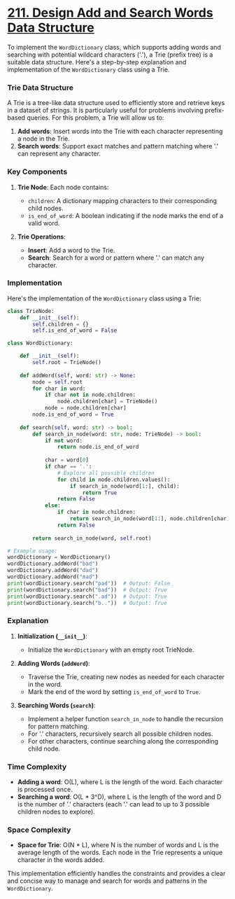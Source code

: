 # [211. Design Add and Search Words Data Structure](https://leetcode.com/problems/design-add-and-search-words-data-structure/description/)

To implement the `WordDictionary` class, which supports adding words and searching with potential wildcard characters ('.'), a Trie (prefix tree) is a suitable data structure. Here's a step-by-step explanation and implementation of the `WordDictionary` class using a Trie.

### Trie Data Structure

A Trie is a tree-like data structure used to efficiently store and retrieve keys in a dataset of strings. It is particularly useful for problems involving prefix-based queries. For this problem, a Trie will allow us to:

1. **Add words**: Insert words into the Trie with each character representing a node in the Trie.
2. **Search words**: Support exact matches and pattern matching where '.' can represent any character.

### Key Components

1. **Trie Node**: Each node contains:
   - `children`: A dictionary mapping characters to their corresponding child nodes.
   - `is_end_of_word`: A boolean indicating if the node marks the end of a valid word.

2. **Trie Operations**:
   - **Insert**: Add a word to the Trie.
   - **Search**: Search for a word or pattern where '.' can match any character.

### Implementation

Here's the implementation of the `WordDictionary` class using a Trie:

```python
class TrieNode:
    def __init__(self):
        self.children = {}
        self.is_end_of_word = False

class WordDictionary:

    def __init__(self):
        self.root = TrieNode()
    
    def addWord(self, word: str) -> None:
        node = self.root
        for char in word:
            if char not in node.children:
                node.children[char] = TrieNode()
            node = node.children[char]
        node.is_end_of_word = True
    
    def search(self, word: str) -> bool:
        def search_in_node(word: str, node: TrieNode) -> bool:
            if not word:
                return node.is_end_of_word
            
            char = word[0]
            if char == '.':
                # Explore all possible children
                for child in node.children.values():
                    if search_in_node(word[1:], child):
                        return True
                return False
            else:
                if char in node.children:
                    return search_in_node(word[1:], node.children[char])
                return False
        
        return search_in_node(word, self.root)

# Example usage:
wordDictionary = WordDictionary()
wordDictionary.addWord("bad")
wordDictionary.addWord("dad")
wordDictionary.addWord("mad")
print(wordDictionary.search("pad"))  # Output: False
print(wordDictionary.search("bad"))  # Output: True
print(wordDictionary.search(".ad"))  # Output: True
print(wordDictionary.search("b.."))  # Output: True
```

### Explanation

1. **Initialization (`__init__`)**:
   - Initialize the `WordDictionary` with an empty root TrieNode.

2. **Adding Words (`addWord`)**:
   - Traverse the Trie, creating new nodes as needed for each character in the word.
   - Mark the end of the word by setting `is_end_of_word` to `True`.

3. **Searching Words (`search`)**:
   - Implement a helper function `search_in_node` to handle the recursion for pattern matching.
   - For '.' characters, recursively search all possible children nodes.
   - For other characters, continue searching along the corresponding child node.

### Time Complexity

- **Adding a word**: O(L), where L is the length of the word. Each character is processed once.
- **Searching a word**: O(L * 3^D), where L is the length of the word and D is the number of '.' characters (each '.' can lead to up to 3 possible children nodes to explore).

### Space Complexity

- **Space for Trie**: O(N * L), where N is the number of words and L is the average length of the words. Each node in the Trie represents a unique character in the words added.

This implementation efficiently handles the constraints and provides a clear and concise way to manage and search for words and patterns in the `WordDictionary`.
